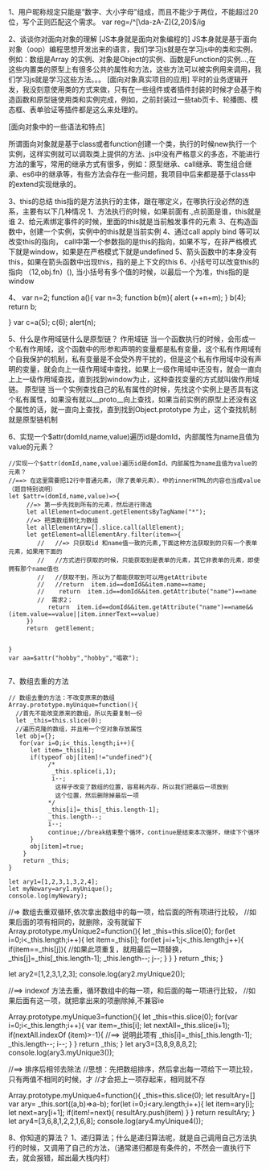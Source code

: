 1、用户昵称规定只能是“数字、大小字母”组成，而且不能少于两位，不能超过20位，写个正则匹配这个需求。
var reg=/^[\da-zA-Z]{2,20}$/ig

2、谈谈你对面向对象的理解
[JS本身就是面向对象编程的]
JS本身就是基于面向对象（oop）编程思想开发出来的语言，我们学习js就是在学习js中的类和实例，例如：数组是Array
的实例、对象是Object的实例、函数是Function的实例...,在这些内置类的原型上有很多公共的属性和方法，这些方法可以被实例用来调用，我们学习js就是学习这些方法。。。
[面向对象真实项目的应用]
平时的业务逻辑开发，我没刻意使用类的方式来做，只有在一些组件或者插件封装的时候才会基于构造函数和原型链使用类和实例完成，例如，之前封装过一些tab页卡、轮播图、模态框、表单验证等插件都是这么来处理的。

[面向对象中的一些语法和特点]

所谓面向对象就是基于class或者function创建一个类，执行的时候new执行一个实例，这样实例就可以调取类上提供的方法、js中没有严格意义的多态，不能进行方法的重写，常用的继承方式有很多，例如：原型继承、call继承、寄生组合继承、es6中的继承等，有些方法会存在一些问题，我项目中后来都是基于class中的extend实现继承的。



3、this的总结
this指的是方法执行的主体，跟在哪定义，在哪执行没必然的连系，主要有以下几种情况
1、方法执行的时候，如果前面有.,点前面是谁，this就是谁
2、给元素绑定事件的时候，里面的this就是当前触发事件的元素
3、在构造函数中，创建一个实例，实例中的this就是当前实例
4、通过call apply bind 等可以改变this的指向，
   call中第一个参数指的是this的指向，如果不写，在非严格模式下就是window，如果是在严格模式下就是undefined
5、箭头函数中的本身没有this，如果在箭头函数中出现this，指的是上下文的this
6、小括号可以改变this的指向
（12,obj.fn）(),  当小括号有多个值的时候，以最后一个为准，this指的是window


4、
var n=2;
function a(){
   var n=3;
   function b(m){
      alert (++n+m);
   }
   b(4);
   return b;

}
var c=a(5);
c(6);
alert(n);

5、什么是作用域链什么是原型链？
  作用域链
当一个函数执行的时候，会形成一个私有作用域，这个函数中的形参和声明的变量都是私有变量，这个私有作用域有个自我保护的机制，私有变量是不会受外界干扰的，但是这个私有作用域中没有声明的变量，就会向上一级作用域中查找，如果上一级作用域中还没有，就会一直向上上一级作用域查找，直到找到window为止，这种查找变量的方式就叫做作用域链。
  原型链
当一个实例查找自己的私有属性的时候，先找这个实例上是否具有这个私有属性，如果没有就以__proto__向上查找，如果当前实例的原型上还没有这个属性的话，就一直向上查找，直到找到Object.prototype 为止，这个查找机制就是原型链机制

6、实现一个$attr(domId,name,value)遍历id是domId，内部属性为name且值为value的元素？
```
//实现一个$attr(domId,name,value)遍历id是domId，内部属性为name且值为value的元素？
//==> 在这里需要把12行中普通元素，（除了表单元素），中的innerHTML的内容也当成value（题目特别说明）
let $attr=(domId,name,value)=>{
     //=> 第一步先找到所有的元素，然后进行筛选
     let allElement=document.getElementsByTagName("*");
     //=> 把类数组转化为数组
     let allElementAry=[].slice.call(allElement);
     let getElement=allElementAry.filter(item=>{
        //   //=> 只获取id 和name值一致的元素,下面这种方法获取到的只有一个表单元素，如果用下面的
        //   //方式进行获取的时候，只能获取到是表单的元素，其它非表单的元素，即使拥有那个name值也
        //   //获取不到，所以为了都能获取到可以用getAttribute
        //   //return  item.id==domId&&item.name==name;
        //    return  item.id==domId&&item.getAttribute("name")==name
        //  需求2；
           return  item.id==domId&&item.getAttribute("name")==name&&(item.value==value||item.innerText==value)
     })
     return  getElement; 
     

}
var aa=$attr("hobby","hobby","唱歌");


```
7、数组去重的方法
```
// 数组去重的方法：不改变原来的数组
Array.prototype.myUnique=function(){
  //首先不能改变原来的数组，所以先要复制一份
  let _this=this.slice(0);
  //遍历克隆的数组，并且用一个空对象存放属性
  let obj={};
   for(var i=0;i<_this.length;i++){
      let item=_this[i];
      if(typeof obj[item]!="undefined"){
           /* 
            _this.splice(i,1);
            i--; 
             这样子改变了数组的位置，容易耗内存，所以我们把最后一项放到
             这个位置，然后删除掉最后一项
           */ 
           _this[i]=_this[_this.length-1];
           _this.length--;
           i--;
           continue;//break结束整个循环，continue是结束本次循环，继续下个循环 
      }
      obj[item]=true;
    }
    return _this;
} 

let ary1=[1,2,3,1,3,2,4];
let myNewary=ary1.myUnique();
console.log(myNewary);
```
//=> 数组去重双循环,依次拿出数组中的每一项，给后面的所有项进行比较，
//如果后面的项有相同的，就删除，没有就留下
Array.prototype.myUnique2=function(){
  let _this=this.slice(0);
  for(let i=0;i<_this.length;i++){
     let item=_this[i];
        for(let j=i+1;j<_this.length;j++){
            if(item==_this[j]){
            //如果此项重复，就用最后一项替换，
            _this[j]=_this[_this.length-1];
            _this.length--;
            j--;
            }
        }
    }
    return _this;
}

let ary2=[1,2,3,1,2,3];
console.log(ary2.myUnique2());


//==> indexof 方法去重，循环数组中的每一项，和后面的每一项进行比较，
//如果后面有这一项，就把拿出来的项删除掉,不兼容ie

Array.prototype.myUnique3=function(){
   let _this=this.slice(0);
   for(var i=0;i<_this.length;i++){
       var item=_this[i];
       let nextAll=_this.slice(i+1);
       if(nextAll.indexOf (item)>-1){
         //==> 说明此项有
         _this[i]=_this[_this.length-1];
         _this.length--;
         i--;
       }
   } 
   return _this;
}
let ary3=[3,8,9,8,8,2];
console.log(ary3.myUnique3());



//==> 排序后相邻去除法
//思想：先把数组排序，然后拿出每一项给下一项比较，只有两值不相同的时候，才
//才会把上一项存起来，相同就不存


Array.prototype.myUnique4=function(){
  _this=this.slice(0);
  let resultAry=[]
  var ary= _this.sort((a,b)=>a-b);
  for(let i=0;i<ary.length;i++){
        let item=ary[i];
        let next=ary[i+1];
        if(item!=next){
            resultAry.push(item)
        }
  }
 return resultAry;
}
let ary4=[3,6,8,1,2,2,1,6,8];
console.log(ary4.myUnique4());


8、你知道的算法？
1、递归算法；什么是递归算法呢，就是自己调用自己方法执行的时候，又调用了自己的方法，（通常递归都是有条件的，不然会一直执行下去，就会报错，超出最大栈内村）




